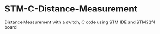 # STM-C-Distance-Measurement
Distance Measurement with a switch, C code using STM IDE and STM32f4 board
